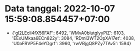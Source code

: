 # Data tanggal: 2022-10-07 15:59:08.854457+07:00

* {'gI2LEcli4fX56FAF': 6492, 'WMvA0blutglyyPlZ': 6103, 'EExUMkaa6ECn822y': 3084, 'RDmI3WT2OpXA17et': 4038, 'U0aFRVP5F4eYDgrf': 3960, 'rwVBjgQ8PZy7TAv5': 1594}
